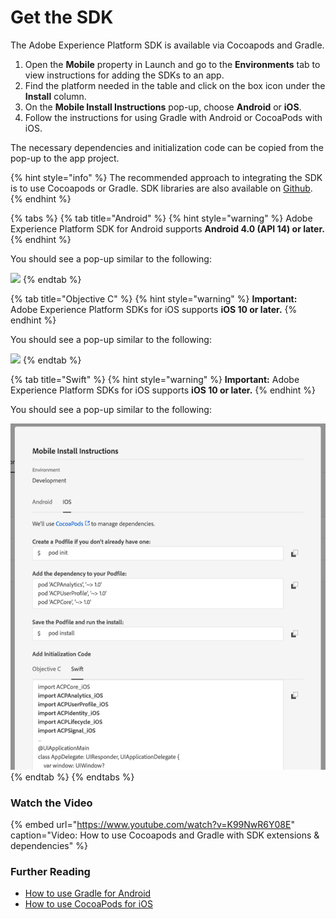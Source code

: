 # Get the SDK

The Adobe Experience Platform SDK is available via Cocoapods and Gradle. 

1. Open the **Mobile** property in Launch and go to the **Environments** tab to view instructions for adding the SDKs to an app.
2. Find the platform needed in the table and click on the box icon under the **Install** column.
3. On the **Mobile Install Instructions** pop-up, choose **Android** or **iOS**.
4. Follow the instructions for using Gradle with Android or CocoaPods with iOS.

The necessary dependencies and initialization code can be copied from the pop-up to the app project.

{% hint style="info" %}
The recommended approach to integrating the SDK is to use Cocoapods or Gradle. SDK libraries are also available on [Github](https://github.com/Adobe-Marketing-Cloud/acp-sdks/).
{% endhint %}

{% tabs %}
{% tab title="Android" %}
{% hint style="warning" %}
Adobe Experience Platform SDK for Android supports **Android 4.0 \(API 14\) or later.**
{% endhint %}

You should see a pop-up similar to the following:

![](../.gitbook/assets/android.png)
{% endtab %}

{% tab title="Objective C" %}
{% hint style="warning" %}
**Important:** Adobe Experience Platform SDKs for iOS supports **iOS 10 or later.**
{% endhint %}

You should see a pop-up similar to the following:

![](../.gitbook/assets/obj-c.png)
{% endtab %}

{% tab title="Swift" %}
{% hint style="warning" %}
**Important:** Adobe Experience Platform SDKs for iOS supports **iOS 10 or later.**
{% endhint %}

You should see a pop-up similar to the following:

![](../.gitbook/assets/swift.png)
{% endtab %}
{% endtabs %}

### Watch the Video

{% embed url="https://www.youtube.com/watch?v=K99NwR6Y08E" caption="Video: How to use Cocoapods and Gradle with SDK extensions & dependencies" %}

### Further Reading

* [How to use Gradle for Android](https://docs.gradle.org/current/userguide/userguide.html)
* [How to use CocoaPods for iOS ](https://guides.cocoapods.org/using/using-cocoapods)

